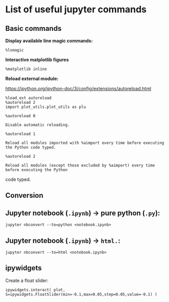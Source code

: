 # List of useful jupyter commands


## Basic commands

**Display available line magic commands:**

~~~~
%lsmagic
~~~~


**Interactive matplotlib figures**

~~~~
%matplotlib inline
~~~~

**Reload external module:**

https://ipython.org/ipython-doc/3/config/extensions/autoreload.html

~~~~
%load_ext autoreload
%autoreload 2
import plot_utils.plot_utils as plu
~~~~

~~~~
%autoreload 0
~~~~

    Disable automatic reloading.

~~~~
%autoreload 1
~~~~

    Reload all modules imported with %aimport every time before executing the Python code typed.

~~~~
%autoreload 2
~~~~

    Reload all modules (except those excluded by %aimport) every time before executing the Python
code typed.


## Conversion

## Jupyter notebook (`.ipynb`) -> pure python (`.py`):

~~~~
jupyter nbconvert --to=python <notebook.ipynb>
~~~~

## Jupyter notebook (`.ipynb`) -> `html.`:

~~~~
jupyter nbconvert --to=html <notebook.ipynb>
~~~~


## ipywidgets

Create a float slider:

~~~~
ipywidgets.interact( plot, S=ipywidgets.FloatSlider(min=-0.1,max=0.05,step=0.05,value=-0.1) )
~~~~

